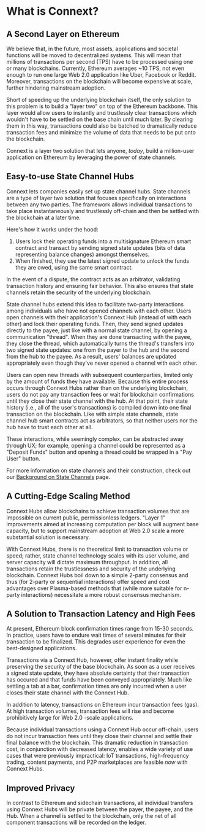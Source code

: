 # What is Connext?

## A Second Layer on Ethereum

We believe that, in the future, most assets, applications and societal functions will be moved to decentralized systems. This will mean that millions of transactions per second \(TPS\) have to be processed using one or many blockchains. Currently, Ethereum averages ~10 TPS, not even enough to run one large Web 2.0 application like Uber, Facebook or Reddit. Moreover, transactions on the blockchain will become expensive at scale, further hindering mainstream adoption. 

Short of speeding up the underlying blockchain itself, the only solution to this problem is to build a "layer two" on top of the Ethereum backbone. This layer would allow users to instantly and trustlessly clear transactions which wouldn't have to be settled on the base chain until much later.  By clearing them in this way, transactions could also be batched to dramatically reduce transaction fees and minimize the volume of data that needs to be put onto the blockchain.

Connext is a layer two solution that lets anyone, _today_,  build a million-user application on Ethereum by leveraging the power of state channels.

## Easy-to-use State Channel Hubs

Connext lets companies easily set up state channel hubs. State channels are a type of layer two solution that focuses specifically on interactions between any two parties. The framework allows individual transactions to take place instantaneously and trustlessly off-chain and then be settled with the blockchain at a later time.

Here's how it works under the hood:

1. Users lock their operating funds into a multisignature Ethereum smart contract and transact by sending signed state updates \(bits of data representing balance changes\) amongst themselves.
2. When finished, they use the latest signed update to unlock the funds they are owed, using the same smart contract. 

In the event of a dispute, the contract acts as an arbitrator, validating transaction history and ensuring fair behavior. This also ensures that state channels retain the security of the underlying blockchain.

State channel hubs extend this idea to facilitate two-party interactions among individuals who have not opened channels with each other. Users open channels with their application's Connext Hub \(instead of with each other\) and lock their operating funds. Then, they send signed updates directly to the payee, just like with a normal state channel, by opening a communication "thread". When they are done transacting with the payee, they close the thread, which automatically turns the thread's transfers into two signed state updates: one from the payer to the hub and the second from the hub to the payee. As a result, users' balances are updated appropriately even though they've never opened a channel with each other.

Users can open new threads with subsequent counterparties, limited only by the amount of funds they have available. Because this entire process occurs through Connext Hubs rather than on the underlying blockchain, users do not pay any transaction fees or wait for blockchain confirmations until they close their state channel with the hub. At that point, their state history \(i.e., all of the user's transactions\) is compiled down into one final transaction on the blockchain. Like with simple state channels, state channel hub smart contracts act as arbitrators, so that neither users nor the hub have to trust each other at all.

These interactions, while seemingly complex, can be abstracted away through UX; for example, opening a channel could be represented as a "Deposit Funds" button and opening a thread could be wrapped in a "Pay User" button.

For more information on state channels and their construction, check out our [Background on State Channels](../background-on-state-channels.md) page.

## A Cutting-Edge Scaling Method

Connext Hubs allow blockchains to achieve transaction volumes that are impossible on current public, permissionless ledgers. "Layer 1" improvements aimed at increasing computation per block will augment base capacity, but to support mainstream adoption at Web 2.0 scale a more substantial solution is necessary.

With Connext Hubs, there is no theoretical limit to transaction volume or speed; rather, state channel technology scales with its user volume, and server capacity will dictate maximum throughput. In addition, all transactions retain the trustlessness and security of the underlying blockchain. Connext Hubs boil down to a simple 2-party consensus and thus \(for 2-party or sequential interactions\) offer speed and cost advantages over Plasma-based methods that \(while more suitable for n-party interactions\) necessitate a more robust consensus mechanism.

## A Solution to Transaction Latency and High Fees

At present, Ethereum block confirmation times range from 15-30 seconds. In practice, users have to endure wait times of several minutes for their transaction to be finalized. This degrades user experience for even the best-designed applications.

Transactions via a Connext Hub, however, offer instant finality while preserving the security of the base blockchain. As soon as a user receives a signed state update, they have absolute certainty that their transaction has occured and that funds have been conveyed appropriately. Much like settling a tab at a bar, confirmation times are only incurred when a user closes their state channel with the Connext Hub. 

In addition to latency, transactions on Ethereum incur transaction fees \(gas\). At high transaction volumes, transaction fees will rise and become prohibitively large for Web 2.0 -scale applications. 

Because individual transactions using a Connext Hub occur off-chain, users do not incur transaction fees until they close their channel and settle their final balance with the blockchain. This dramatic reduction in transaction cost, in conjunction with decreased latency, enables a wide variety of use cases that were previously impractical: IoT transactions, high-frequency trading, content payments, and P2P marketplaces are feasible _now_ with Connext Hubs.

## Improved Privacy

In contrast to Ethereum and sidechain transactions, all individual transfers using Connext Hubs will be private between the payer, the payee, and the Hub. When a channel is settled to the blockchain, only the net of all component transactions will be recorded on the ledger.

